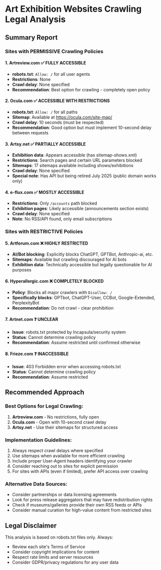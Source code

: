 # Art Exhibition Websites Crawling Legal Analysis

## Summary Report

### Sites with PERMISSIVE Crawling Policies

#### 1. **Artreview.com** ✅ FULLY ACCESSIBLE
- **robots.txt**: `Allow: /` for all user agents
- **Restrictions**: None
- **Crawl delay**: None specified
- **Recommendation**: Best option for crawling - completely open policy

#### 2. **Ocula.com** ✅ ACCESSIBLE WITH RESTRICTIONS
- **robots.txt**: `Allow: /` for all paths
- **Sitemap**: Available at https://ocula.com/site-map/
- **Crawl delay**: 10 seconds (must be respected)
- **Recommendation**: Good option but must implement 10-second delay between requests

#### 3. **Artsy.net** ✅ PARTIALLY ACCESSIBLE
- **Exhibition data**: Appears accessible (has sitemap-shows.xml)
- **Restrictions**: Search pages and certain URL parameters blocked
- **Sitemaps**: 17 sitemaps available including shows/exhibitions
- **Crawl delay**: None specified
- **Special note**: Has API but being retired July 2025 (public domain works only)

#### 4. **e-flux.com** ✅ MOSTLY ACCESSIBLE
- **Restrictions**: Only `/accounts` path blocked
- **Exhibition pages**: Likely accessible (announcements section exists)
- **Crawl delay**: None specified
- **Note**: No RSS/API found, only email subscriptions

### Sites with RESTRICTIVE Policies

#### 5. **Artforum.com** ❌ HIGHLY RESTRICTED
- **AI/Bot blocking**: Explicitly blocks ChatGPT, GPTBot, Anthropic-ai, etc.
- **Sitemaps**: Available but crawling discouraged for AI bots
- **Exhibition data**: Technically accessible but legally questionable for AI purposes

#### 6. **Hyperallergic.com** ❌ COMPLETELY BLOCKED
- **Policy**: Blocks all major crawlers with `Disallow: /`
- **Specifically blocks**: GPTbot, ChatGPT-User, CCBot, Google-Extended, PerplexityBot
- **Recommendation**: Do not crawl - clear prohibition

#### 7. **Artnet.com** ❓ UNCLEAR
- **Issue**: robots.txt protected by Incapsula/security system
- **Status**: Cannot determine crawling policy
- **Recommendation**: Assume restricted until confirmed otherwise

#### 8. **Frieze.com** ❓ INACCESSIBLE
- **Issue**: 403 Forbidden error when accessing robots.txt
- **Status**: Cannot determine crawling policy
- **Recommendation**: Assume restricted

## Recommended Approach

### Best Options for Legal Crawling:
1. **Artreview.com** - No restrictions, fully open
2. **Ocula.com** - Open with 10-second crawl delay
3. **Artsy.net** - Use their sitemaps for structured access

### Implementation Guidelines:
1. Always respect crawl delays where specified
2. Use sitemaps when available for more efficient crawling
3. Include proper User-Agent headers identifying your crawler
4. Consider reaching out to sites for explicit permission
5. For sites with APIs (even if limited), prefer API access over crawling

### Alternative Data Sources:
- Consider partnerships or data licensing agreements
- Look for press release aggregators that may have redistribution rights
- Check if museums/galleries provide their own RSS feeds or APIs
- Consider manual curation for high-value content from restricted sites

## Legal Disclaimer
This analysis is based on robots.txt files only. Always:
- Review each site's Terms of Service
- Consider copyright implications for content
- Respect rate limits and server resources
- Consider GDPR/privacy regulations for any user data